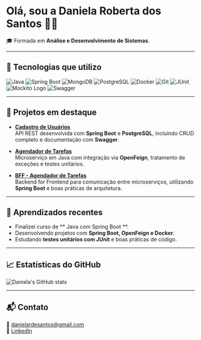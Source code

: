 # Olá, sou a Daniela Roberta dos Santos 👩‍💻

🎓 Formada em **Análise e Desenvolvimento de Sistemas**.

---

## 🔧 Tecnologias que utilizo
![Java](https://img.shields.io/badge/Java-ED8B00?style=flat&logo=java&logoColor=white)
![Spring Boot](https://img.shields.io/badge/Spring%20Boot-6DB33F?style=flat&logo=spring&logoColor=white)
![MongoDB](https://img.shields.io/badge/MongoDB-47A248?style=flat&logo=mongodb&logoColor=white)
![PostgreSQL](https://img.shields.io/badge/PostgreSQL-336791?style=flat&logo=postgresql&logoColor=white)
![Docker](https://img.shields.io/badge/Docker-2496ED?style=flat&logo=docker&logoColor=white)
![Git](https://img.shields.io/badge/Git-F05032?style=flat&logo=git&logoColor=white)
![JUnit](https://img.shields.io/badge/JUnit-25A162?style=flat&logo=junit5&logoColor=white)
![Mockito Logo](https://raw.githubusercontent.com/mockito/mockito/main/logo/mockito_logo.png)
![Swagger](https://img.shields.io/badge/Swagger-85EA2D?style=flat&logo=swagger&logoColor=black)

---

## 📂 Projetos em destaque

- **[Cadastro de Usuários](https://github.com/Danniesantos/usuario)**  
  API REST desenvolvida com **Spring Boot** e **PostgreSQL**, incluindo CRUD completo e documentação com **Swagger**.

- **[Agendador de Tarefas](https://github.com/Danniesantos/agendador-tarefas)**  
  Microserviço em Java com integração via **OpenFeign**, tratamento de exceções e testes unitários.

- **[BFF - Agendador de Tarefas](https://github.com/Danniesantos/bff-agendador-tarefas)**  
  Backend for Frontend para comunicação entre microserviços, utilizando **Spring Boot** e boas práticas de arquitetura.

---

## 🚀 Aprendizados recentes
- Finalizei curso de ** Java com Spring Boot **.  
- Desenvolvendo projetos com **Spring Boot, OpenFeign e Docker**.  
- Estudando **testes unitários com JUnit** e boas práticas de código.

---

## 📈 Estatísticas do GitHub
![Daniela's GitHub stats](https://github-readme-stats.vercel.app/api?username=Danniesantos&show_icons=true&theme=dark)

---

## 📬 Contato
📧 danielardesantos@gmail.com  
🔗 [LinkedIn](https://www.linkedin.com/in/daniela-santos-49b434222/)
